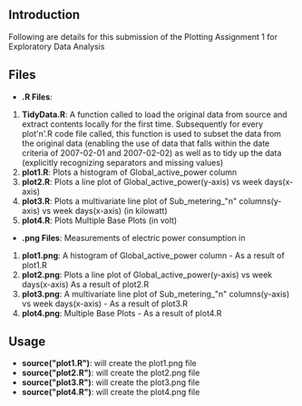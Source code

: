 ## Introduction

Following are details for this submission of the Plotting Assignment 1 for Exploratory Data Analysis

## Files
* <b>.R Files</b>: 
<ol>
<li><b>TidyData.R</b>: A function called to load the original data from source 
and extract contents locally for the first time. Subsequently for every plot'n'.R code file called, this function is
used to subset the data from the original data (enabling the use of data that 
falls within the date criteria of 2007-02-01 and 2007-02-02) as well as to 
tidy up the data (explicitly recognizing separators and missing values)</li>
<li><b>plot1.R</b>: Plots a histogram of Global_active_power column </li>
<li><b>plot2.R</b>: Plots a line plot of Global_active_power(y-axis) vs week days(x-axis) </li>
<li><b>plot3.R</b>: Plots a multivariate line plot of Sub_metering_"n" columns(y-axis) vs week days(x-axis) (in kilowatt) </li>
<li><b>plot4.R</b>: Plots Multiple Base Plots (in volt) </li>
</ol>

* <b>.png Files</b>: Measurements of electric power consumption in
<ol>
<li><b>plot1.png</b>: A histogram of Global_active_power column - As a result of plot1.R </li>
<li><b>plot2.png</b>: Plots a line plot of Global_active_power(y-axis) vs week days(x-axis) As a result of plot2.R </li>
<li><b>plot3.png</b>: A multivariate line plot of Sub_metering_"n" columns(y-axis) vs week days(x-axis) - As a result of plot3.R </li>
<li><b>plot4.png</b>: Multiple Base Plots - As a result of plot4.R  </li>
</ol>


## Usage
* <b>source("plot1.R")</b>: will create the plot1.png file 
* <b>source("plot2.R")</b>: will create the plot2.png file 
* <b>source("plot3.R")</b>: will create the plot3.png file 
* <b>source("plot4.R")</b>: will create the plot4.png file 